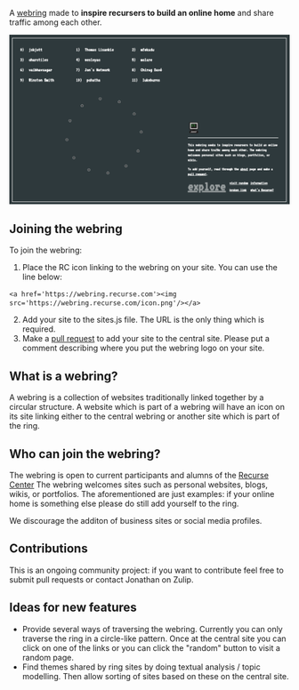 A <a href="https://webring.recurse.com">webring</a> made to **inspire recursers to build an online home** and share traffic among each other. 

![rc_webring](assets/rc_webring.png)

## Joining the webring

To join the webring:

1. Place the RC icon linking to the webring on your site. You can use the line below:

```
<a href='https://webring.recurse.com'><img src='https://webring.recurse.com/icon.png'/></a>
```

2. Add your site to the sites.js file. The URL is the only thing which is required.
3. Make a <a href="https://github.com/jskjott/webring/edit/master/sites.js">pull request</a> to add your site to the central site. Please put a comment describing where you put the webring logo on your site.


## What is a webring?

A webring is a collection of websites traditionally linked together by a circular structure. A website which is part of a webring will have an icon on its site linking either to the central webring or another site which is part of the ring.

## Who can join the webring?

The webring is open to current participants and alumns of the <a href="recurse.com">Recurse Center</a> The webring welcomes sites such as personal websites, blogs, wikis, or portfolios. The aforementioned are just examples: if your online home is something else please do still add yourself to the ring.

We discourage the additon of business sites or social media profiles.

## Contributions

This is an ongoing community project: if you want to contribute feel free to submit pull requests or contact Jonathan on Zulip.

## Ideas for new features

- Provide several ways of traversing the webring. Currently you can only traverse the ring in a circle-like pattern. Once at the central site you can click on one of the links or you can click the "random" button to visit a random page.
- Find themes shared by ring sites by doing textual analysis / topic modelling. Then allow sorting of sites based on these on the central site.
